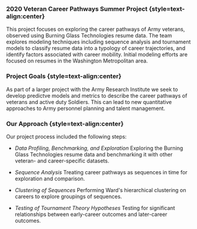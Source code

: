 ### 2020 Veteran Career Pathways Summer Project {style=text-align:center}

This project focuses on exploring the career pathways of Army veterans, observed using Burning Glass Technologies resume data. The team explores modeling techniques including sequence analysis and tournament models to classify resume data into a typology of career trajectories, and identify factors associated with career mobility. Initial modeling efforts are focused on resumes in the Washington Metropolitan area.

### Project Goals {style=text-align:center}

As part of a larger project with the Army Research Institute we seek to develop predictve models and metrics to describe the career pathways of veterans and active duty Soldiers. This can lead to new quantitative approaches to Army personnel planning and talent management.

### Our Approach {style=text-align:center}

Our project process included the following steps:

- *Data Profiling, Benchmarking, and Exploration*
Exploring the Burning Glass Technologies resume data and benchmarking it with other veteran- and career-specific datasets.

- *Sequence Analysis*
Treating career pathways as sequences in time for exploration and comparison.


- *Clustering of Sequences*
Performing Ward's hierarchical clustering on careers to explore groupings of sequences.

- *Testing of Tournament Theory Hypotheses*
Testing for significant relationships between early-career outcomes and later-career outcomes.

